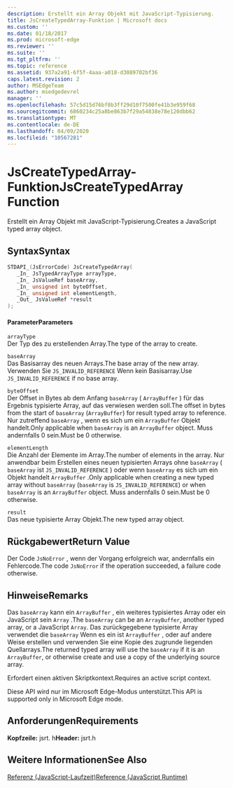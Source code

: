 ```yaml
---
description: Erstellt ein Array Objekt mit JavaScript-Typisierung.
title: JsCreateTypedArray-Funktion | Microsoft docs
ms.custom: ''
ms.date: 01/18/2017
ms.prod: microsoft-edge
ms.reviewer: ''
ms.suite: ''
ms.tgt_pltfrm: ''
ms.topic: reference
ms.assetid: 937a2a91-6f5f-4aaa-a018-d3089702bf36
caps.latest.revision: 2
author: MSEdgeTeam
ms.author: msedgedevrel
manager: ''
ms.openlocfilehash: 57c5d15d76bf8b3ff29d10f7500fe41b3e959f68
ms.sourcegitcommit: 6860234c25a8be863b7f29a54838e78e120dbb62
ms.translationtype: MT
ms.contentlocale: de-DE
ms.lasthandoff: 04/09/2020
ms.locfileid: "10567281"
---
```

# <span data-ttu-id="15c4e-103">JsCreateTypedArray-Funktion</span><span class="sxs-lookup"><span data-stu-id="15c4e-103">JsCreateTypedArray Function</span></span>
<span data-ttu-id="15c4e-104">Erstellt ein Array Objekt mit JavaScript-Typisierung.</span><span class="sxs-lookup"><span data-stu-id="15c4e-104">Creates a JavaScript typed array object.</span></span>  
  
## <span data-ttu-id="15c4e-105">Syntax</span><span class="sxs-lookup"><span data-stu-id="15c4e-105">Syntax</span></span>  
  
```cpp  
STDAPI_(JsErrorCode) JsCreateTypedArray(  
   _In_ JsTypedArrayType arrayType,  
   _In_ JsValueRef baseArray,  
   _In_ unsigned int byteOffset,  
   _In_ unsigned int elementLength,  
   _Out_ JsValueRef *result  
);  
```  
  
#### <span data-ttu-id="15c4e-106">Parameter</span><span class="sxs-lookup"><span data-stu-id="15c4e-106">Parameters</span></span>  
 `arrayType`  
 <span data-ttu-id="15c4e-107">Der Typ des zu erstellenden Array.</span><span class="sxs-lookup"><span data-stu-id="15c4e-107">The type of the array to create.</span></span>  
  
 `baseArray`  
 <span data-ttu-id="15c4e-108">Das Basisarray des neuen Arrays.</span><span class="sxs-lookup"><span data-stu-id="15c4e-108">The base array of the new array.</span></span> <span data-ttu-id="15c4e-109">Verwenden Sie `JS_INVALID_REFERENCE` Wenn kein Basisarray.</span><span class="sxs-lookup"><span data-stu-id="15c4e-109">Use `JS_INVALID_REFERENCE` if no base array.</span></span>  
  
 `byteOffset`  
 <span data-ttu-id="15c4e-110">Der Offset in Bytes ab dem Anfang `baseArray` ( `ArrayBuffer` ) für das Ergebnis typisierte Array, auf das verwiesen werden soll.</span><span class="sxs-lookup"><span data-stu-id="15c4e-110">The offset in bytes from the start of `baseArray` (`ArrayBuffer`) for result typed array to reference.</span></span> <span data-ttu-id="15c4e-111">Nur zutreffend `baseArray` , wenn es sich um ein `ArrayBuffer` Objekt handelt.</span><span class="sxs-lookup"><span data-stu-id="15c4e-111">Only applicable when `baseArray` is an `ArrayBuffer` object.</span></span> <span data-ttu-id="15c4e-112">Muss andernfalls 0 sein.</span><span class="sxs-lookup"><span data-stu-id="15c4e-112">Must be 0 otherwise.</span></span>  
  
 `elementLength`  
 <span data-ttu-id="15c4e-113">Die Anzahl der Elemente im Array.</span><span class="sxs-lookup"><span data-stu-id="15c4e-113">The number of elements in the array.</span></span> <span data-ttu-id="15c4e-114">Nur anwendbar beim Erstellen eines neuen typisierten Arrays ohne `baseArray` ( `baseArray` ist `JS_INVALID_REFERENCE` ) oder wenn `baseArray` es sich um ein Objekt handelt `ArrayBuffer` .</span><span class="sxs-lookup"><span data-stu-id="15c4e-114">Only applicable when creating a new typed array without `baseArray` (`baseArray` is `JS_INVALID_REFERENCE`) or when `baseArray` is an `ArrayBuffer` object.</span></span> <span data-ttu-id="15c4e-115">Muss andernfalls 0 sein.</span><span class="sxs-lookup"><span data-stu-id="15c4e-115">Must be 0 otherwise.</span></span>  
  
 `result`  
 <span data-ttu-id="15c4e-116">Das neue typisierte Array Objekt.</span><span class="sxs-lookup"><span data-stu-id="15c4e-116">The new typed array object.</span></span>  
  
## <span data-ttu-id="15c4e-117">Rückgabewert</span><span class="sxs-lookup"><span data-stu-id="15c4e-117">Return Value</span></span>  
 <span data-ttu-id="15c4e-118">Der Code `JsNoError` , wenn der Vorgang erfolgreich war, andernfalls ein Fehlercode.</span><span class="sxs-lookup"><span data-stu-id="15c4e-118">The code `JsNoError` if the operation succeeded, a failure code otherwise.</span></span>  
  
## <span data-ttu-id="15c4e-119">Hinweise</span><span class="sxs-lookup"><span data-stu-id="15c4e-119">Remarks</span></span>  
 <span data-ttu-id="15c4e-120">Das `baseArray` kann ein `ArrayBuffer` , ein weiteres typisiertes Array oder ein JavaScript sein `Array` .</span><span class="sxs-lookup"><span data-stu-id="15c4e-120">The `baseArray` can be an `ArrayBuffer`, another typed array, or a JavaScript `Array`.</span></span> <span data-ttu-id="15c4e-121">Das zurückgegebene typisierte Array verwendet die `baseArray` Wenn es ein ist `ArrayBuffer` , oder auf andere Weise erstellen und verwenden Sie eine Kopie des zugrunde liegenden Quellarrays.</span><span class="sxs-lookup"><span data-stu-id="15c4e-121">The returned typed array will use the `baseArray` if it is an `ArrayBuffer`, or otherwise create and use a copy of the underlying source array.</span></span>  
  
 <span data-ttu-id="15c4e-122">Erfordert einen aktiven Skriptkontext.</span><span class="sxs-lookup"><span data-stu-id="15c4e-122">Requires an active script context.</span></span>  
  
 <span data-ttu-id="15c4e-123">Diese API wird nur im Microsoft Edge-Modus unterstützt.</span><span class="sxs-lookup"><span data-stu-id="15c4e-123">This API is supported only in Microsoft Edge mode.</span></span>  
  
## <span data-ttu-id="15c4e-124">Anforderungen</span><span class="sxs-lookup"><span data-stu-id="15c4e-124">Requirements</span></span>  
 <span data-ttu-id="15c4e-125">**Kopfzeile:** jsrt. h</span><span class="sxs-lookup"><span data-stu-id="15c4e-125">**Header:** jsrt.h</span></span>  
  
## <span data-ttu-id="15c4e-126">Weitere Informationen</span><span class="sxs-lookup"><span data-stu-id="15c4e-126">See Also</span></span>  
 [<span data-ttu-id="15c4e-127">Referenz (JavaScript-Laufzeit)</span><span class="sxs-lookup"><span data-stu-id="15c4e-127">Reference (JavaScript Runtime)</span></span>](../chakra-hosting/reference-javascript-runtime.md)